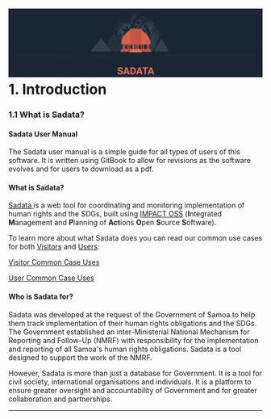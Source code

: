 # ![](/assets/Logo.png)1. Introduction

### 1.1 What is Sadata?

#### Sadata User Manual

The Sadata user manual is a simple guide for all types of users of this software. It is written using GitBook to allow for revisions as the software evolves and for users to download as a pdf.

#### What is Sadata?

[Sadata ](https://sadata-staging.firebaseapp.com/)is a web tool for coordinating and monitoring implementation of human rights and the SDGs, built using [IMPACT OSS](http://impactoss.org/) \(**I**ntegrated **M**anagement and **P**lanning of **Act**ions **O**pen **S**ource **S**oftware\).

To learn more about what Sadata does you can read our common use cases for both [Visitors](/visitors/what-can-i-do-as-a-visitor.md) and [Users](/users/being-a-sadata-user.md):

[Visitor Common Case Uses](/visitors/common-use-cases.md)

[User Common Case Uses](/users/common-use-cases.md)

#### Who is Sadata for?

Sadata was developed at the request of the Government of Samoa to help them track implementation of their human rights obligations and the SDGs. The Government established an inter-Ministerial National Mechanism for Reporting and Follow-Up \(NMRF\) with responsibility for the implementation and reporting of all Samoa's human rights obligations. Sadata is a tool designed to support the work of the NMRF.

However, Sadata is more than just a database for Government. It is a tool for civil society, international organisations and individuals. It is a platform to ensure greater oversight and accountability of Government and for greater collaboration and partnerships.

---



